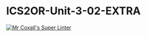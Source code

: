 # ICS2OR-Unit-3-02-EXTRA

[![Mr Coxall's Super Linter](https://github.com/ashley-monaghan/ICS2OR-Unit-3-02-EXTRA/workflows/Mr%20Coxall's%20Super%20Linter/badge.svg)](https://github.com/ashley-monaghan/ICS2OR-Unit-3-02-EXTRA/actions/)
